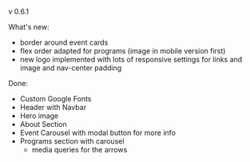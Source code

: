 v 0.6.1

What's new:

- border around event cards
- flex order adapted for programs (image in mobile version first)
- new logo implemented with lots of responsive settings for links and image and nav-center padding

Done:

- Custom Google Fonts
- Header with Navbar
- Hero image
- About Section
- Event Carousel with modal button for more info
- Programs section with carousel
  - media queries for the arrows
